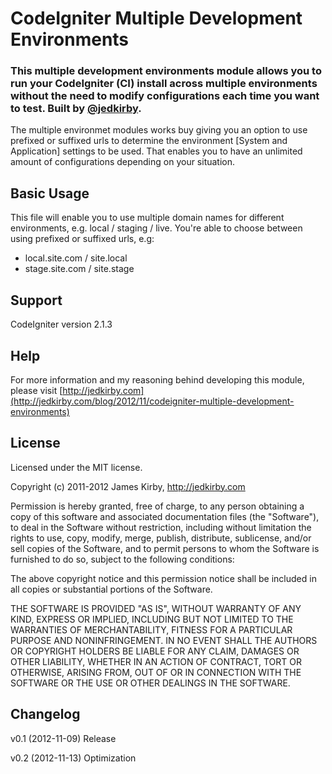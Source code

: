 # CodeIgniter Multiple Development Environments
### This multiple development environments module allows you to run your CodeIgniter (CI) install across multiple environments without the need to modify configurations each time you want to test. Built by [@jedkirby](http://twitter.com/jedkirby).

The multiple environmet modules works buy giving you an option to use prefixed or suffixed urls to determine the environment [System and Application] settings to be used. That enables you to have an unlimited amount of configurations depending on your situation.


## Basic Usage
This file will enable you to use multiple domain names for different environments, e.g. local / staging / live.
You're able to choose between using prefixed or suffixed urls, e.g:
 - local.site.com / site.local
 - stage.site.com / site.stage


## Support
CodeIgniter version 2.1.3


## Help
For more information and my reasoning behind developing this module, please visit [http://jedkirby.com](http://jedkirby.com/blog/2012/11/codeigniter-multiple-development-environments)


## License
Licensed under the MIT license.

Copyright (c) 2011-2012 James Kirby, http://jedkirby.com

Permission is hereby granted, free of charge, to any person obtaining a copy of this software and associated documentation files (the "Software"), to deal in the Software without restriction, including without limitation the rights to use, copy, modify, merge, publish, distribute, sublicense, and/or sell copies of the Software, and to permit persons to whom the Software is furnished to do so, subject to the following conditions:

The above copyright notice and this permission notice shall be included in all copies or substantial portions of the Software.

THE SOFTWARE IS PROVIDED "AS IS", WITHOUT WARRANTY OF ANY KIND, EXPRESS OR IMPLIED, INCLUDING BUT NOT LIMITED TO THE WARRANTIES OF MERCHANTABILITY, FITNESS FOR A PARTICULAR PURPOSE AND NONINFRINGEMENT. IN NO EVENT SHALL THE AUTHORS OR COPYRIGHT HOLDERS BE LIABLE FOR ANY CLAIM, DAMAGES OR OTHER LIABILITY, WHETHER IN AN ACTION OF CONTRACT, TORT OR OTHERWISE, ARISING FROM, OUT OF OR IN CONNECTION WITH THE SOFTWARE OR THE USE OR OTHER DEALINGS IN THE SOFTWARE.


## Changelog
v0.1 (2012-11-09) Release

v0.2 (2012-11-13) Optimization